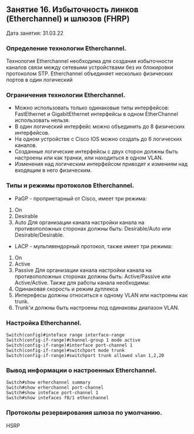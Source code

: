 ## Занятие 16. Избыточность линков (Etherchannel) и шлюзов (FHRP)

Дата занятия: 31.03.22

### Определение технологии Etherchannel.

Технология Etherchannel необходима для создания избыточности каналов связи между сетевыми устройствами без их блокировки протоколом STP.
Etherchannel объединяет несколько физических портов в один логический

### Ограничения технологии Etherchannel.

- Можно использовать только одинаковые типы интерфейсов: FastEthernet и GigabitEthernet интерфейсы в одном EtherChannel использовать нельзя.
- В один логический интерфейс можно объединить до 8 физических интерфейсов.
- На одном устройстве с Cisco IOS можно создать до 6 логических каналов.
- Созданные логические интерфейсы с двух сторон должны быть настроены или как транки, или находиться в одном VLAN.
- Изменения над логическим интерфейсом приводят к измениям над входящим в него физическим. 

### Типы и режимы протоколов Etherchannel.

- PaGP - проприетарный от Cisco, имеет три режима: 
1. On
2. Desirable
3. Auto
Для организации канала настройки канала на противоположных сторонах должны быть: Desirable/Auto или Desirable/Desirable.
- LACP - мультивендорный протокол, также имеет три режима:
1. On
2. Active
3. Passive
Для организации канала настройки канала на противоположных сторонах должны быть: Active/Passive или Active/Active.
Также для работы канала необходимы:
1. Одинаковая скорость и режим дуплекса
2. Интерефесы должны относиться к одному VLAN или настроены как trunk.
3. Trunk'и должны быть настроены под одинаковы диапазон VLAN. 

### Настройка Etherchannel.

```
Switch(config)#inteface range interface-range
Switch(config-if-range)#channel-group 1 mode active
Switch(config-if-range)#interface port-channel 1
Switch(config-if-range)#switchport mode trunk
Switch(config-if-range)#switchport trunk allowed vlan 1,2,20
```  

### Вывод информации о настроенных Etherchannel.

```
Switch#show erherchannel summary
Switch#show erherchannel port-channel
Switch#show inteface port-channel 1
Switch#show intefaces f0/1 etherchannel
```

### Протоколы резервирования шлюза по умолчанию.

HSRP

